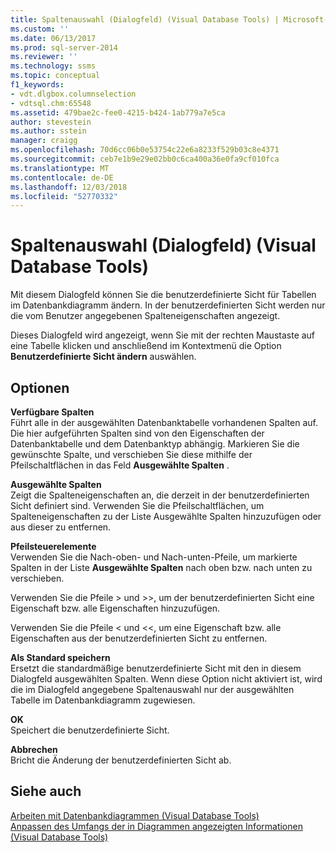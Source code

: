```yaml
---
title: Spaltenauswahl (Dialogfeld) (Visual Database Tools) | Microsoft-Dokumentation
ms.custom: ''
ms.date: 06/13/2017
ms.prod: sql-server-2014
ms.reviewer: ''
ms.technology: ssms
ms.topic: conceptual
f1_keywords:
- vdt.dlgbox.columnselection
- vdtsql.chm:65548
ms.assetid: 479bae2c-fee0-4215-b424-1ab779a7e5ca
author: stevestein
ms.author: sstein
manager: craigg
ms.openlocfilehash: 70d6cc06b0e53754c22e6a8233f529b03c8e4371
ms.sourcegitcommit: ceb7e1b9e29e02bb0c6ca400a36e0fa9cf010fca
ms.translationtype: MT
ms.contentlocale: de-DE
ms.lasthandoff: 12/03/2018
ms.locfileid: "52770332"
---
```

# <a name="column-selection-dialog-box-visual-database-tools"></a>Spaltenauswahl (Dialogfeld) (Visual Database Tools)
  Mit diesem Dialogfeld können Sie die benutzerdefinierte Sicht für Tabellen im Datenbankdiagramm ändern. In der benutzerdefinierten Sicht werden nur die vom Benutzer angegebenen Spalteneigenschaften angezeigt.  
  
 Dieses Dialogfeld wird angezeigt, wenn Sie mit der rechten Maustaste auf eine Tabelle klicken und anschließend im Kontextmenü die Option **Benutzerdefinierte Sicht ändern** auswählen.  
  
## <a name="options"></a>Optionen  
 **Verfügbare Spalten**  
 Führt alle in der ausgewählten Datenbanktabelle vorhandenen Spalten auf. Die hier aufgeführten Spalten sind von den Eigenschaften der Datenbanktabelle und dem Datenbanktyp abhängig. Markieren Sie die gewünschte Spalte, und verschieben Sie diese mithilfe der Pfeilschaltflächen in das Feld **Ausgewählte Spalten** .  
  
 **Ausgewählte Spalten**  
 Zeigt die Spalteneigenschaften an, die derzeit in der benutzerdefinierten Sicht definiert sind. Verwenden Sie die Pfeilschaltflächen, um Spalteneigenschaften zu der Liste Ausgewählte Spalten hinzuzufügen oder aus dieser zu entfernen.  
  
 **Pfeilsteuerelemente**  
 Verwenden Sie die Nach-oben- und Nach-unten-Pfeile, um markierte Spalten in der Liste **Ausgewählte Spalten** nach oben bzw. nach unten zu verschieben.  
  
 Verwenden Sie die Pfeile > und >>, um der benutzerdefinierten Sicht eine Eigenschaft bzw. alle Eigenschaften hinzuzufügen.  
  
 Verwenden Sie die Pfeile < und <<, um eine Eigenschaft bzw. alle Eigenschaften aus der benutzerdefinierten Sicht zu entfernen.  
  
 **Als Standard speichern**  
 Ersetzt die standardmäßige benutzerdefinierte Sicht mit den in diesem Dialogfeld ausgewählten Spalten. Wenn diese Option nicht aktiviert ist, wird die im Dialogfeld angegebene Spaltenauswahl nur der ausgewählten Tabelle im Datenbankdiagramm zugewiesen.  
  
 **OK**  
 Speichert die benutzerdefinierte Sicht.  
  
 **Abbrechen**  
 Bricht die Änderung der benutzerdefinierten Sicht ab.  
  
## <a name="see-also"></a>Siehe auch  
 [Arbeiten mit Datenbankdiagrammen &#40;Visual Database Tools&#41;](visual-database-tools.md)   
 [Anpassen des Umfangs der in Diagrammen angezeigten Informationen &#40;Visual Database Tools&#41;](customize-the-amount-of-information-displayed-in-diagrams-visual-database-tools.md)  
  
  
